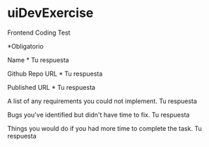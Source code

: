 # uiDevExercise
Frontend Coding Test

*Obligatorio

Name *
Tu respuesta

Github Repo URL *
Tu respuesta

Published URL *
Tu respuesta

A list of any requirements you could not implement.
Tu respuesta

Bugs you've identified but didn't have time to fix.
Tu respuesta

Things you would do if you had more time to complete the task.
Tu respuesta